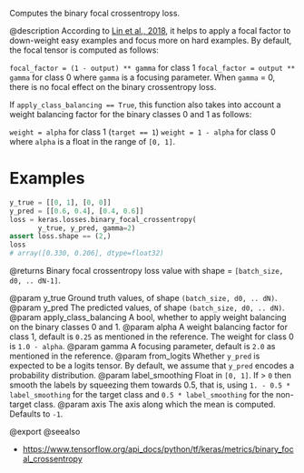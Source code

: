 Computes the binary focal crossentropy loss.

@description
According to [Lin et al., 2018](https://arxiv.org/pdf/1708.02002.pdf), it
helps to apply a focal factor to down-weight easy examples and focus more on
hard examples. By default, the focal tensor is computed as follows:

`focal_factor = (1 - output) ** gamma` for class 1
`focal_factor = output ** gamma` for class 0
where `gamma` is a focusing parameter. When `gamma` = 0, there is no focal
effect on the binary crossentropy loss.

If `apply_class_balancing == True`, this function also takes into account a
weight balancing factor for the binary classes 0 and 1 as follows:

`weight = alpha` for class 1 (`target == 1`)
`weight = 1 - alpha` for class 0
where `alpha` is a float in the range of `[0, 1]`.

# Examples
```python
y_true = [[0, 1], [0, 0]]
y_pred = [[0.6, 0.4], [0.4, 0.6]]
loss = keras.losses.binary_focal_crossentropy(
       y_true, y_pred, gamma=2)
assert loss.shape == (2,)
loss
# array([0.330, 0.206], dtype=float32)
```

@returns
Binary focal crossentropy loss value
with shape = `[batch_size, d0, .. dN-1]`.

@param y_true Ground truth values, of shape `(batch_size, d0, .. dN)`.
@param y_pred The predicted values, of shape `(batch_size, d0, .. dN)`.
@param apply_class_balancing A bool, whether to apply weight balancing on the
    binary classes 0 and 1.
@param alpha A weight balancing factor for class 1, default is `0.25` as
    mentioned in the reference. The weight for class 0 is `1.0 - alpha`.
@param gamma A focusing parameter, default is `2.0` as mentioned in the
    reference.
@param from_logits Whether `y_pred` is expected to be a logits tensor. By
    default, we assume that `y_pred` encodes a probability distribution.
@param label_smoothing Float in `[0, 1]`. If > `0` then smooth the labels by
    squeezing them towards 0.5, that is,
    using `1. - 0.5 * label_smoothing` for the target class
    and `0.5 * label_smoothing` for the non-target class.
@param axis The axis along which the mean is computed. Defaults to `-1`.

@export
@seealso
+ <https://www.tensorflow.org/api_docs/python/tf/keras/metrics/binary_focal_crossentropy>
